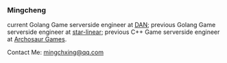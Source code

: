 
### Mingcheng

current Golang Game serverside engineer at [DAN](https://danmu.com);
previous Golang Game serverside engineer at [star-linear](http://star-linear.com);
previous C++ Game serverside engineer at [Archosaur Games](https://www.zulong.com/#/main).

Contact Me:      mingchxing@qq.com
